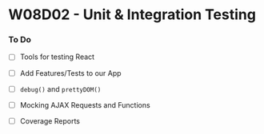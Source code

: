 # W08D02 - Unit & Integration Testing

### To Do
- [ ] Tools for testing React
- [ ] Add Features/Tests to our App
- [ ] `debug()` and `prettyDOM()`
- [ ] Mocking AJAX Requests and Functions
- [ ] Coverage Reports













